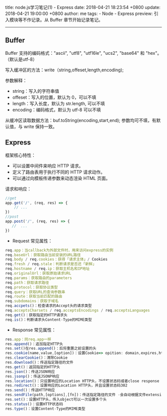 title: node.js学习笔记(1) - Express
date: 2018-04-21 18:23:54 +0800
update: 2018-04-21 19:00:00 +0800
author: me
tags:
    - Node
    - Express
preview: 引入模块等不作记录。从 Buffer 章节开始记录笔记。

---
## Buffer

Buffer 支持的编码格式："ascii", "utf8", "utf16le", "ucs2", "base64" 和 "hex"。（默认是utf-8）

写入缓冲区的方法：write（string,offeset,length,encoding);

参数解释：

* string：写入的字符串值
* offeset：写入的位置，默认为 0，可以不填
* length：写入长度，默认为 str.length, 可以不填
* encoding：编码格式，默认为 utf-8 可以不填

从缓冲区读取数据方法：buf.toString(encoding,start,end);
参数均可不填，有默认值，与 write 保持一致。

## Express
框架核心特性：

* 可以设置中间件来响应 HTTP 请求。
* 定义了路由表用于执行不同的 HTTP 请求动作。
* 可以通过向模板传递参数来动态渲染 HTML 页面。

请求和响应：
```js
//get
app.get('/', (req, res) => {
    // ...
})
//post
app.post('/', (req, res) => {
   //  ...
})
```

* Request 常见属性：

```js
req.app：当callback为外部文件时，用来访问express的实例
req.baseUrl：获取路由当前安装的URL路径
req.body / req.cookies：获得「请求主体」/ Cookies
req.fresh / req.stale：判断请求是否还「新鲜」
req.hostname / req.ip：获取主机名和IP地址
req.originalUrl：获取原始请求URL
req.params：获取路由的parameters
req.path：获取请求路径
req.protocol：获取协议类型
req.query：获取URL的查询参数串
req.route：获取当前匹配的路由
req.subdomains：获取子域名
req.accpets()：检查请求的Accept头的请求类型
req.acceptsCharsets / req.acceptsEncodings / req.acceptsLanguages
req.get()：获取指定的HTTP请求头
req.is()：判断请求头Content-Type的MIME类型
```

* Response 常见属性：

```js
res.app：同req.app一样
res.append()：追加指定HTTP头
res.set()在res.append()：后将重置之前设置的头
res.cookie(name,value,[option])：设置Cookie=> opition: domain,expires,httpOnly,maxAge,path,secure,signed
res.clearCookie()：清除Cookie
res.download()：传送指定路径的文件
res.get()：返回指定的HTTP头
res.json()：传送JSON响应
res.jsonp()：传送JSONP响应
res.location()：只设置响应的Location HTTP头，不设置状态码或者close response
res.redirect()：设置响应的Location HTTP头，并且设置状态码302
res.send()：传送HTTP响应
res.sendFile(path,[options],[fn])：传送指定路径的文件 -会自动根据文件extension设定Content-Type
res.set()：设置HTTP头，传入object可以一次设置多个头
res.status()：设置HTTP状态码
res.type()：设置Content-Type的MIME类型
```
